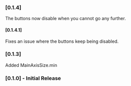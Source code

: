 ### [0.1.4]
The buttons now disable when you cannot go any further.
#### [0.1.4.1]
Fixes an issue where the buttons keep being disabled.

### [0.1.3]
Added MainAxisSize.min
### [0.1.0] - Initial Release
